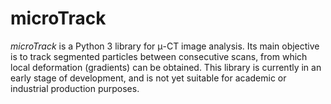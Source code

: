 # microTrack

*microTrack* is a Python 3 library for &mu;-CT image analysis. Its main objective is to track segmented particles between consecutive scans, from which local deformation (gradients) can be obtained. This library is currently in an early stage of development, and is not yet suitable for academic or industrial production purposes.